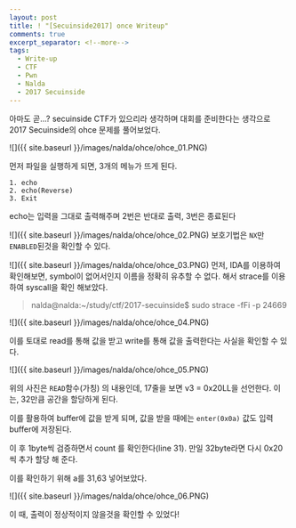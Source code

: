 ```yaml
---
layout: post
title: ! "[Secuinside2017] once Writeup"
comments: true
excerpt_separator: <!--more-->
tags:
  - Write-up
  - CTF
  - Pwn
  - Nalda
  - 2017 Secuinside
---
```


아마도 곧...?  secuinside CTF가 있으리라 생각하며 대회를 준비한다는 생각으로 2017 Secuinside의 ohce 문제를 풀어보었다.
<!--more-->
![]({{ site.baseurl }}/images/nalda/ohce/ohce_01.PNG)

먼저 파일을 실행하게 되면, 3개의 메뉴가 뜨게 된다.
```
1. echo
2. echo(Reverse)
3. Exit
```

echo는 입력을 그대로 출력해주며 2번은 반대로 출력, 3번은 종료된다

![]({{ site.baseurl }}/images/nalda/ohce/ohce_02.PNG)
보호기법은 `NX`만 `ENABLED`된것을 확인할 수 있다.

![]({{ site.baseurl }}/images/nalda/ohce/ohce_03.PNG)
먼저, IDA를 이용하여 확인해보면, symbol이 없어서인지 이름을 정확히 유추할 수 없다.
해서 strace를 이용하여 syscall을 확인 해보았다.

>nalda@nalda:~/study/ctf/2017-secuinside$ sudo strace -fFi -p 24669

![]({{ site.baseurl }}/images/nalda/ohce/ohce_04.PNG)

이를 토대로 read를 통해 값을 받고 write를 통해 값을 출력한다는 사실을 확인할 수 있다.

![]({{ site.baseurl }}/images/nalda/ohce/ohce_05.PNG)

위의 사진은 `READ`함수(가칭) 의 내용인데,  17줄을 보면 v3 = 0x20LL을 선언한다. 이는, 32만큼 공간을 할당하게 된다.

이를 활용하여 buffer에 값을 받게 되며, 값을 받을 때에는 `enter(0x0a)` 값도 입력 buffer에 저장된다.

이 후 1byte씩 검증하면서 count 를 확인한다(line 31). 만일 32byte라면 다시 0x20씩 추가 할당 해 준다.

이를 확인하기 위해 a를 31,63 넣어보았다.

![]({{ site.baseurl }}/images/nalda/ohce/ohce_06.PNG)

이 때, 출력이 정상적이지 않을것을 확인할 수 있었다!